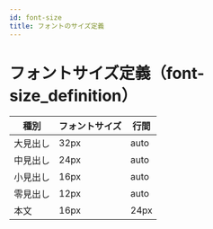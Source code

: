 ```yaml
---
id: font-size
title: フォントのサイズ定義
---
```


# フォントサイズ定義（font-size_definition）

| 種別       | フォントサイズ | 行間     |
|------------|----------------|----------|
| 大見出し   | 32px           | auto     |
| 中見出し   | 24px           | auto     |
| 小見出し   | 16px           | auto     |
| 零見出し   | 12px           | auto     |
| 本文       | 16px           | 24px     |
